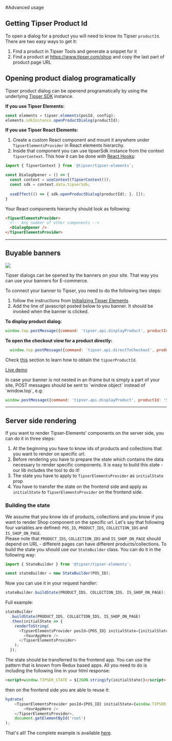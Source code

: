 #Advanced usage

## Getting Tipser Product Id

<aside class="notice">
To open a dialog for a product you will need to know its Tipser <code>productId</code>. There are two easy ways to get it:
<ol>
<li>Find a product in Tipser Tools and generate a snippet for it</li>
<li>Find a product at <a href="https://www.tipser.com/shop">https://www.tipser.com/shop</a> and copy the last part of product page URL</li>
</ol>
</aside>

## Opening product dialog programatically

Tipser product dialog can be openend programatically by using the underlying [Tipser SDK](#tipser-sdk) instance.

__If you use Tipser Elements:__

```javascript
const elements = tipser.elements(posId, config);
elements.sdkInstance.openProductDialog(productId);
```

__If you use Tipser React Elements:__

1. Create a custom React component and mount it anywhere under `TipserElementsProvider` in React elements hierarchy.
2. Inside that component you can use tipserSdk instance from the context `TipserContext`. This how it can be done with [React Hooks](https://reactjs.org/docs/hooks-intro.html):


```javascript
import { TipserContext } from `@tipser/tipser-elements`;

const DialogOpener = () => {
  const context = useContext(TipserContext());
  const sdk = context.data.tipserSdk;
  
  useEffect(() => { sdk.openProductDialog(productId); }, []);
}
```

Your React components hierarchy should look as following: 

```html
<TipserElementsProvider>
  <!-- Any number of other components -->
  <DialogOpener />
</TipserElementsProvider>
```

***

## Buyable banners

 [![](buyable-banners.gif)](buyable-banners.gif)
 
 Tipser dialogs can be opened by the banners on your site. That way you can use your banners for E-commerce. 
 
 To connect your banner to Tipser, you need to do the following two steps:
 
 1. follow the instructions from [Initializing Tipser Elements](#initializing-tipser-elements)
 2. Add the line of javascript posted below to you banner. It should be invoked when the banner is clicked. 
   
 __To display product dialog:__
 
 ```javascript
 window.top.postMessage({command: 'tipser.api.displayProduct', productId: tipserProductId}, '*')
 ```

__To open the checkout view for a product directly:__

```javascript
  window.top.postMessage({command: 'tipser.api.directToCheckout', productId: tipserProductId}, '*')

```
 
 Check [this](#getting-tipser-product-id) section to learn how to obtain the `tipserProductId`.
 
 <a href="https://bbc-bootstrap.netlify.com/" target="_blank">Live demo</a>
 
 <aside class="notice">
 In case your banner is not nested in an iframe but is simply a part of your site, POST messages should be sent to `window object` instead of `window.top`, e.g:

 </aside>
 
 ```javascript
 window.postMessage({command: 'tipser.api.displayProduct', productId: '5b59bfa4ca60310e30c9ac37'}, '*')
 
```

***

## Server side rendering

If you want to render Tipser-Elements' components on the server side, you can do it in three steps:

1. At the beginning you have to know ids of products and collections that you want to render on specific url.
2. Before rendering you have to prepare the state which contains the data necessary to render specific components. 
It is easy to build this state - our lib includes the tool to do it!
3. The state you have to apply to `TipserElementsProvider` as `initialState` prop
4. You have to transfer the state on the frontend side and apply as `initialState` to `TipserElementsProvider` on the frontend side.

### Building the state

We assume that you know ids of products, collections and you know if you want to render Shop component on the specific url.
Let's say that following four variables are defined: `POS_ID`, `PRODUCT_IDS`, `COLLECTION_IDS` and `IS_SHOP_ON_PAGE`.  
Please note that `PRODUCT_IDS`, `COLLECTION_IDS` and `IS_SHOP_ON_PAGE` should depend on URL - different pages can have different products/collections.
To build the state you should use our `StateBuilder` class. You can do it in the following way:
```typescript
import { StateBuilder } from '@tipser/tipser-elements';

const stateBuilder = new StateBuilder(POS_ID);
```
Now you can use it in your request handler: 

```typescript
stateBuilder.buildState(PRODUCT_IDS, COLLECTION_IDS, IS_SHOP_ON_PAGE): Promise<TipserState>
```

Full example:
```typescript
stateBuilder
  .buildState(PRODUCT_IDS, COLLECTION_IDS, IS_SHOP_ON_PAGE)
  .then(initialState => {
    renderToString(
      <TipserElementsProvider posId={POS_ID} initialState={initialState}>
        <YourAppHere />
      </TipserElementsProvider>
    );
  });
```

The state should be transferred to the frontend app. You can use the pattern that is known from Redux based apps.
All you need to do is including the following line in your html response:

```html
<script>window.TIPSER_STATE = ${JSON.stringify(initialState)}</script>
```

then on the frontend side you are able to reuse it:

```typescript
hydrate(
    <TipserElementsProvider posId={POS_ID} initialState={window.TIPSER_STATE}>
        <YourAppHere />
    </TipserElementsProvider>,
    document.getElementById('root')
);
```

That's all! The complete example is available [here](https://github.com/Tipser/tipser-elements-ssr-bootstrap).
